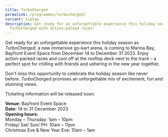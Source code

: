```yaml
---
title: TurboCharged
permalink: /programmes/turbocharged/
variant: tiptap
description: Get ready for an unforgettable experience this holiday season at
  TurboCharged with action-packed races!
---
```

<p>Get ready for an unforgettable experience this holiday season as <em>TurboCharged</em>, a new immersive go-kart arena, is coming to Marina Bay, Bayfront Event Space from December 14 to December 31 2023. Enjoy action-packed races and cool off at the rooftop deck next to the track – a perfect spot for chilling with friends and ushering in the new year together.</p><p>Don't miss this opportunity to celebrate the holiday season like never before. <em>TurboCharged</em> promises an unforgettable mix of excitement, fun and stunning views.</p><p>Ticketing information will be released soon.</p><p><strong>Venue:</strong> Bayfront Event Space<br><strong>Date:</strong> 14 to 31 December 2023<br><strong>Opening hours:</strong><br>Monday – Thursday: 1pm – 10pm<br>Friday/ Sat/ Sun/ PH: 10am – 11pm<br>Christmas Eve &amp; New Year Eve: 10am – 1am</p>